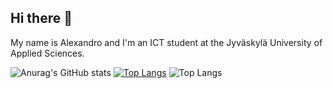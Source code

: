 ## Hi there 👋

<!--
**noChillGrandma/noChillGrandma** is a ✨ _special_ ✨ repository because its `README.md` (this file) appears on your GitHub profile.

Here are some ideas to get you started:

- 🔭 I’m currently working on ...
- 🌱 I’m currently learning ...
- 👯 I’m looking to collaborate on ...
- 🤔 I’m looking for help with ...
- 💬 Ask me about ...
- 📫 How to reach me: ...
- 😄 Pronouns: ...
- ⚡ Fun fact: ...
-->

My name is Alexandro and I'm an ICT student at the Jyväskylä University of Applied Sciences.
    

![Anurag's GitHub stats](https://github-readme-stats.vercel.app/api?username=noChillGrandma&show_icons=true&theme=dark)
[![Top Langs](https://github-readme-stats.vercel.app/api/top-langs/?username=noChillGrandma)](https://github.com/noChillGrandma/github-readme-stats)
![Top Langs](https://github-readme-stats.vercel.app/api/top-langs/?username=noChillGrandma&hide=javascript,html)
